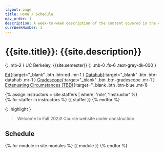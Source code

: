 ```yaml
---
layout: page
title: Home / Schedule
nav_order: 1
description: A week-to-week description of the content covered in the course.
currWeekNumber: 1
---
```


# {{site.title}}: {{site.description}}

{: .mb-2 }
UC Berkeley, {{site.semester}}
{: .mb-0 .fs-6 .text-grey-dk-000 }

[Ed]({{site.course.edstem}}){:target="\_blank" .btn .btn-ed .mr-1 }
[Datahub]({{site.course.datahub}}){:target="\_blank" .btn .btn-datahub .mr-1 }
[Gradescope]({{site.course.gradescope}}){:target="\_blank" .btn .btn-gradescope .mr-1 }
[Extenuating Circumstances (TBD)]({{site.course.extenuating_circumstances}}){:target="\_blank .btn .btn-blue .mr-1}

<div>
{% assign instructors = site.staffers | where: 'role', 'Instructor' %}
  <div class="role">
    {% for staffer in instructors %}
    {{ staffer }}
    {% endfor %}
  </div>
</div>

{: .highlight }

> Welcome to Fall 2023! Course website under construction.

<!--
Welcome to [Week 1](#week-{{page.currWeekNumber}})
!-->

<a name="schedule"></a>

## Schedule

{% for module in site.modules %}
{{ module }}
{% endfor %}
